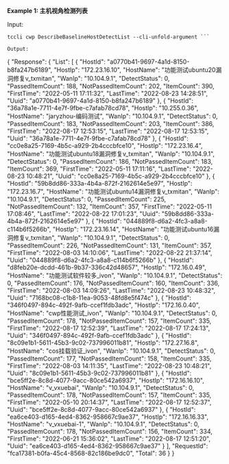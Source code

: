 **Example 1: 主机视角检测列表**



Input: 

```
tccli cwp DescribeBaselineHostDetectList --cli-unfold-argument ```

Output: 
```
{
    "Response": {
        "List": [
            {
                "HostId": "a0770b41-9697-4a1d-8150-b8fa247b6189",
                "HostIp": "172.23.16.10",
                "HostName": "功能测试ubuntu20漏洞修复v_txmitan",
                "WanIp": "10.104.9.1",
                "DetectStatus": 0,
                "PassedItemCount": 188,
                "NotPassedItemCount": 202,
                "ItemCount": 390,
                "FirstTime": "2022-05-11 17:11:32",
                "LastTime": "2022-08-23 14:28:51",
                "Uuid": "a0770b41-9697-4a1d-8150-b8fa247b6189"
            },
            {
                "HostId": "36a78a1e-7711-4e7f-9fbe-c7afab78cd78",
                "HostIp": "10.255.0.36",
                "HostName": "jaryzhou-编码测试",
                "WanIp": "10.104.9.1",
                "DetectStatus": 0,
                "PassedItemCount": 183,
                "NotPassedItemCount": 203,
                "ItemCount": 386,
                "FirstTime": "2022-08-17 12:53:15",
                "LastTime": "2022-08-17 12:53:15",
                "Uuid": "36a78a1e-7711-4e7f-9fbe-c7afab78cd78"
            },
            {
                "HostId": "cc0e8a25-7169-4b5c-a929-2b4cccbfce10",
                "HostIp": "172.23.16.4",
                "HostName": "功能测试ubuntu18漏洞修复v_txmitan",
                "WanIp": "10.104.9.1",
                "DetectStatus": 0,
                "PassedItemCount": 186,
                "NotPassedItemCount": 183,
                "ItemCount": 369,
                "FirstTime": "2022-05-11 17:11:16",
                "LastTime": "2022-08-23 10:48:21",
                "Uuid": "cc0e8a25-7169-4b5c-a929-2b4cccbfce10"
            },
            {
                "HostId": "59b8dd86-333a-4b4a-872f-2162614e5e97",
                "HostIp": "172.23.16.7",
                "HostName": "功能测试ubuntu14漏洞修复v_txmitan",
                "WanIp": "10.104.9.1",
                "DetectStatus": 0,
                "PassedItemCount": 225,
                "NotPassedItemCount": 132,
                "ItemCount": 357,
                "FirstTime": "2022-05-11 17:08:46",
                "LastTime": "2022-08-22 17:01:23",
                "Uuid": "59b8dd86-333a-4b4a-872f-2162614e5e97"
            },
            {
                "HostId": "044889f8-d6a2-4fc3-a8a8-c114b6f5266b",
                "HostIp": "172.23.16.14",
                "HostName": "功能测试ubuntu16漏洞修复v_txmitan",
                "WanIp": "10.104.9.1",
                "DetectStatus": 0,
                "PassedItemCount": 226,
                "NotPassedItemCount": 131,
                "ItemCount": 357,
                "FirstTime": "2022-08-03 14:10:06",
                "LastTime": "2022-08-22 21:37:14",
                "Uuid": "044889f8-d6a2-4fc3-a8a8-c114b6f5266b"
            },
            {
                "HostId": "d8feb20e-dcdd-461b-9b37-336c42d48657",
                "HostIp": "172.16.0.49",
                "HostName": "功能测试软件较多_ivon",
                "WanIp": "10.104.9.1",
                "DetectStatus": 0,
                "PassedItemCount": 176,
                "NotPassedItemCount": 160,
                "ItemCount": 336,
                "FirstTime": "2022-08-03 14:09:26",
                "LastTime": "2022-08-23 10:48:32",
                "Uuid": "7168bc08-c1b8-11ea-9053-48fd8e5f474c"
            },
            {
                "HostId": "346f0497-894c-492f-9afb-ccef1fdb3adc",
                "HostIp": "172.16.0.40",
                "HostName": "cwp性能测试_ivon",
                "WanIp": "10.104.9.1",
                "DetectStatus": 0,
                "PassedItemCount": 178,
                "NotPassedItemCount": 157,
                "ItemCount": 335,
                "FirstTime": "2022-08-17 12:52:39",
                "LastTime": "2022-08-17 17:24:13",
                "Uuid": "346f0497-894c-492f-9afb-ccef1fdb3adc"
            },
            {
                "HostId": "8c09e1b1-5611-45b3-9c02-737996011b81",
                "HostIp": "172.27.16.8",
                "HostName": "cos挂载验证_ivon",
                "WanIp": "10.104.9.1",
                "DetectStatus": 0,
                "PassedItemCount": 177,
                "NotPassedItemCount": 158,
                "ItemCount": 335,
                "FirstTime": "2022-08-03 14:11:35",
                "LastTime": "2022-08-23 10:48:21",
                "Uuid": "8c09e1b1-5611-45b3-9c02-737996011b81"
            },
            {
                "HostId": "bce5ff2e-8c8d-4077-9acc-80ce542a6937",
                "HostIp": "172.16.16.10",
                "HostName": "v_vxuebai",
                "WanIp": "10.104.9.1",
                "DetectStatus": 0,
                "PassedItemCount": 178,
                "NotPassedItemCount": 157,
                "ItemCount": 335,
                "FirstTime": "2022-05-10 20:14:37",
                "LastTime": "2022-08-17 12:52:37",
                "Uuid": "bce5ff2e-8c8d-4077-9acc-80ce542a6937"
            },
            {
                "HostId": "ea6ce403-d165-4ed4-8362-958667c9ae37",
                "HostIp": "172.16.16.33",
                "HostName": "v_vxuebai-1",
                "WanIp": "10.104.9.1",
                "DetectStatus": 0,
                "PassedItemCount": 178,
                "NotPassedItemCount": 156,
                "ItemCount": 334,
                "FirstTime": "2022-06-21 15:36:02",
                "LastTime": "2022-08-17 12:51:20",
                "Uuid": "ea6ce403-d165-4ed4-8362-958667c9ae37"
            }
        ],
        "RequestId": "fca17381-b0fa-45c4-8568-82c186be9dc0",
        "Total": 36
    }
}
```

